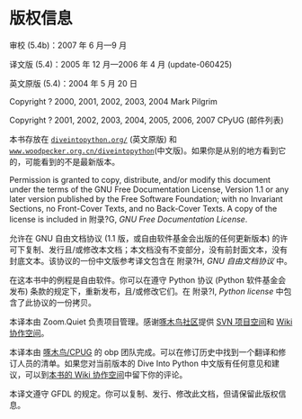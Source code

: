 # 版权信息

审校 (5.4b)：2007 年 6 月—9 月

译文版 (5.4)：2005 年 12 月—2006 年 4 月 (update-060425)

英文原版 (5.4)：2004 年 5 月 20 日

Copyright ? 2000, 2001, 2002, 2003, 2004 Mark Pilgrim

Copyright ? 2001, 2002, 2003, 2004, 2005, 2006, 2007 CPyUG (邮件列表)

本书存放在 [`diveintopython.org/`](http://diveintopython.org/) (英文原版) 和 [`www.woodpecker.org.cn/diveintopython`](http://www.woodpecker.org.cn/diveintopython)(中文版)。如果你是从别的地方看到它的，可能看到的不是最新版本。

Permission is granted to copy, distribute, and/or modify this document under the terms of the GNU Free Documentation License, Version 1.1 or any later version published by the Free Software Foundation; with no Invariant Sections, no Front-Cover Texts, and no Back-Cover Texts. A copy of the license is included in 附录?G, *GNU Free Documentation License*.

允许在 GNU 自由文档协议 (1.1 版，或自由软件基金会出版的任何更新版本) 的许可下复制、发行且/或修改本文档；本文档没有不变部分，没有前封面文本，没有封底文本。该协议的一份中文版参考译文包含在 附录?H, *GNU 自由文档协议* 中。

在这本书中的例程是自由软件。你可以在遵守 Python 协议 (Python 软件基金会发布) 条款的规定下，重新发布，且/或修改它们。在 附录?I, *Python license* 中包含了此协议的一份拷贝。

本译本由 Zoom.Quiet 负责项目管理。感谢[啄木鸟社区](http://www.woodpecker.org.cn)提供 [SVN 项目空间](http://svn.woodpecker.org.cn/woodpecker/zh-translations/trunk/diveintopython/zh-cn/)和 [Wiki 协作空间](http://wiki.woodpecker.org.cn/moin/DiveIntoPythonZh)。

本译本由 [啄木鸟/CPUG](http://wiki.woodpecker.org.cn/moin/CPUG) 的 obp 团队完成。可以在修订历史中找到一个翻译和修订人员的清单。如果您对当前版本的 Dive Into Python 中文版有任何意见和建议，可以到[本书的 Wiki 协作空间](http://wiki.woodpecker.org.cn/moin/DiveIntoPythonZh)中留下你的评论。

本译文遵守 GFDL 的规定。你可以复制、发行、修改此文档，但请保留此版权信息。